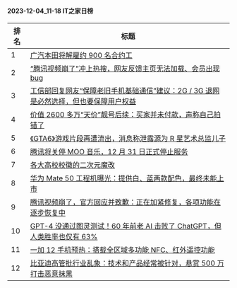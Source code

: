 #### 2023-12-04_11-18  IT之家日榜

| 排名 | 标题|
| --- | ---|
| 1 | [广汽本田将解雇约 900 名合约工](https://www.ithome.com/0/736/699.htm) |
| 2 | [“腾讯视频崩了”冲上热搜，网友反馈主页无法加载、会员出现 bug](https://www.ithome.com/0/736/748.htm) |
| 3 | [工信部回复网友“保障老旧手机基础通信”建议：2G / 3G 退网是必然选择，但也要保障用户权益](https://www.ithome.com/0/736/756.htm) |
| 4 | [价值 2600 多万“天价”靓号后续：买家并未付款，声称自己拍错了](https://www.ithome.com/0/736/757.htm) |
| 5 | [《GTA6》游戏片段再遭流出，消息称泄露源为 R 星艺术总监儿子](https://www.ithome.com/0/736/682.htm) |
| 6 | [腾讯将关停 MOO 音乐，12 月 31 日正式停止服务](https://www.ithome.com/0/736/705.htm) |
| 7 | [各大高校校徽的二次元魔改](https://www.ithome.com/0/736/695.htm) |
| 8 | [华为 Mate 50 工程机曝光：提供白、蓝两款配色，最终未能上市](https://www.ithome.com/0/736/776.htm) |
| 9 | [腾讯视频崩了，官方回应并致歉：正在加紧修复，各项功能在逐步恢复中](https://www.ithome.com/0/736/752.htm) |
| 10 | [GPT-4 没通过图灵测试！60 年前老 AI 击败了 ChatGPT，但人类胜率也仅有 63%](https://www.ithome.com/0/736/711.htm) |
| 11 | [一加 12 手机预热：搭载全区域多功能 NFC、红外遥控功能](https://www.ithome.com/0/736/693.htm) |
| 12 | [比亚迪高管批行业乱象：技术和产品经常被针对，悬赏 500 万打击恶意抹黑](https://www.ithome.com/0/736/763.htm) |
